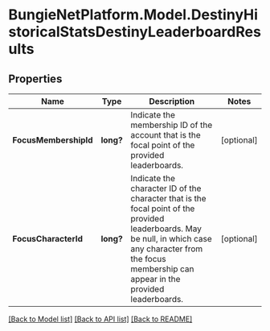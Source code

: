 # BungieNetPlatform.Model.DestinyHistoricalStatsDestinyLeaderboardResults
## Properties

Name | Type | Description | Notes
------------ | ------------- | ------------- | -------------
**FocusMembershipId** | **long?** | Indicate the membership ID of the account that is the focal point of the provided leaderboards. | [optional] 
**FocusCharacterId** | **long?** | Indicate the character ID of the character that is the focal point of the provided leaderboards. May be null, in which case any character from the focus membership can appear in the provided leaderboards. | [optional] 

[[Back to Model list]](../README.md#documentation-for-models) [[Back to API list]](../README.md#documentation-for-api-endpoints) [[Back to README]](../README.md)

